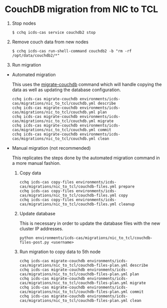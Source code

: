# CouchDB migration from NIC to TCL

1. Stop nodes

    ```
    $ cchq icds-cas service couchdb2 stop
    ```

2. Remove couch data from new nodes

    ```
    $ cchq icds-cas run-shell-command couchdb2 -b "rm -rf /opt/data/couchdb2/*"
    ```

3. Run migration

  * Automated migration

    This uses the [migrate-couchdb](https://dimagi.github.io/commcare-cloud/commcare-cloud/commands/#migrate-couchdb) command which will handle copying the data as well as updating
    the database configuration.

    ```
    cchq icds-cas migrate-couchdb environments/icds-cas/migrations/nic_to_tcl/couchdb.yml describe
    cchq icds-cas migrate-couchdb environments/icds-cas/migrations/nic_to_tcl/couchdb.yml plan
    cchq icds-cas migrate-couchdb environments/icds-cas/migrations/nic_to_tcl/couchdb.yml migrate
    cchq icds-cas migrate-couchdb environments/icds-cas/migrations/nic_to_tcl/couchdb.yml commit
    cchq icds-cas migrate-couchdb environments/icds-cas/migrations/nic_to_tcl/couchdb.yml clean
    ```

  * Manual migration (not recommended)
    
    This replicates the steps done by the automated migration command in a more manual fashion.
    
    1. Copy data
        ```
        cchq icds-cas copy-files environments/icds-cas/migrations/nic_to_tcl/couchdb-files.yml prepare
        cchq icds-cas copy-files environments/icds-cas/migrations/nic_to_tcl/couchdb-files.yml copy
        cchq icds-cas copy-files environments/icds-cas/migrations/nic_to_tcl/couchdb-files.yml cleanup
        ```
    
    2. Update database
       
        This is necessary in order to update the database files with the new cluster IP addresses.
        
        ```
        python environments/icds-cas/migrations/nic_to_tcl/couchdb-files-post.py <username>
        ```
    
    3. Run migration to copy data to 5th node
        ```
        cchq icds-cas migrate-couchdb environments/icds-cas/migrations/nic_to_tcl/couchdb-files-plan.yml describe
        cchq icds-cas migrate-couchdb environments/icds-cas/migrations/nic_to_tcl/couchdb-files-plan.yml plan
        cchq icds-cas migrate-couchdb environments/icds-cas/migrations/nic_to_tcl/couchdb-files-plan.yml migrate
        cchq icds-cas migrate-couchdb environments/icds-cas/migrations/nic_to_tcl/couchdb-files-plan.yml commit
        cchq icds-cas migrate-couchdb environments/icds-cas/migrations/nic_to_tcl/couchdb-files-plan.yml clean
        ```
